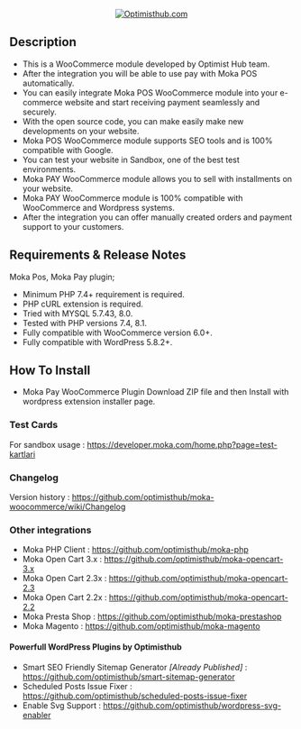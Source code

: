 <p align="center">
  <a href="https://optimisthub.com?ref=github.com&param=moka-woocommerce">
    <img alt="Optimisthub.com" src="https://www.optimisthub.com/cdn/moka/moka-woocommerce-plugin.png">
  </a> 
</p>

## Description

- This is a WooCommerce module developed by Optimist Hub team. 
- After the integration you will be able to use pay with Moka POS automatically.
- You can easily integrate Moka POS WooCommerce module into your e-commerce website and start receiving payment seamlessly and securely. 
- With the open source code, you can make easily make new developments on your website. 
- Moka POS WooCommerce module supports SEO tools and is 100% compatible with Google.
- You can test your website in Sandbox, one of the best test environments.
- Moka PAY WooCommerce module allows you to sell with installments on your website.
- Moka PAY WooCommerce module is 100% compatible with WooCommerce and Wordpress systems. 
- After the integration you can offer manually created orders and payment support to your customers.

## Requirements & Release Notes

Moka Pos, Moka Pay plugin;

- Minimum PHP 7.4+ requirement is required.
- PHP cURL extension is required.
- Tried with MYSQL 5.7.43, 8.0.
- Tested with PHP versions 7.4, 8.1.
- Fully compatible with WooCommerce version 6.0+.
- Fully compatible with WordPress 5.8.2+.

## How To Install

- Moka Pay WooCommerce Plugin Download ZIP file and then Install with wordpress extension installer page.

### Test Cards

For sandbox usage : https://developer.moka.com/home.php?page=test-kartlari

### Changelog 

Version history : https://github.com/optimisthub/moka-woocommerce/wiki/Changelog

### Other integrations

- Moka PHP Client : https://github.com/optimisthub/moka-php 
- Moka Open Cart 3.x : https://github.com/optimisthub/moka-opencart-3.x
- Moka Open Cart 2.3x : https://github.com/optimisthub/moka-opencart-2.3
- Moka Open Cart 2.2x : https://github.com/optimisthub/moka-opencart-2.2
- Moka Presta Shop : https://github.com/optimisthub/moka-prestashop
- Moka Magento : https://github.com/optimisthub/moka-magento

#### Powerfull WordPress Plugins by Optimisthub 

- Smart SEO Friendly Sitemap Generator *[Already Published]* : https://github.com/optimisthub/smart-sitemap-generator
- Scheduled Posts Issue Fixer : https://github.com/optimisthub/scheduled-posts-issue-fixer
- Enable Svg Support : https://github.com/optimisthub/wordpress-svg-enabler